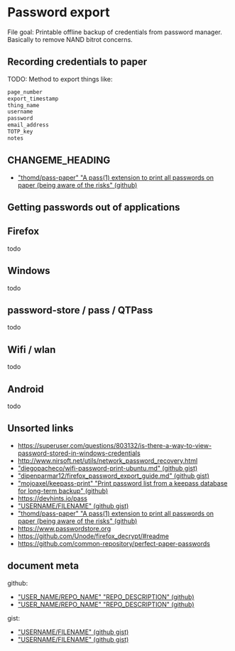 # Password export
File goal: Printable offline backup of credentials from password manager. Basically to remove NAND bitrot concerns.



## Recording credentials to paper
TODO: Method to export things like:
```txt
page_number
export_timestamp
thing_name
username
password
email_address
TOTP_key
notes
```

CHANGEME_HEADING
----------
* ["thomd/pass-paper" "A pass(1) extension to print all passwords on paper (being aware of the risks" (github)](https://github.com/thomd/pass-paper)



## Getting passwords out of applications


Firefox
----------
todo


Windows
----------
todo


password-store / pass / QTPass
----------
todo


Wifi / wlan
----------
todo

Android
----------
todo


## Unsorted links
* https://superuser.com/questions/803132/is-there-a-way-to-view-password-stored-in-windows-credentials
* http://www.nirsoft.net/utils/network_password_recovery.html
* ["diegopacheco/wifi-password-print-ubuntu.md" (github gist)](https://gist.github.com/diegopacheco/7526b3d595ab18912485a75e150b3a8e)
* ["dipenparmar12/firefox_password_export_guide.md" (github gist)](https://gist.github.com/dipenparmar12/1723c7ead5533134c8692489b67b38d2)
* ["mojoaxel/keepass-print" "Print password list from a keepass database for long-term backup" (github)](https://github.com/mojoaxel/keepass-print)
* https://devhints.io/pass
* ["USERNAME/FILENAME" (github gist)](https://gist.github.com/layoaster/473b38104611662ad74f1045842403d3)
* ["thomd/pass-paper" "A pass(1) extension to print all passwords on paper (being aware of the risks" (github)](https://github.com/thomd/pass-paper)
* <https://www.passwordstore.org>
* https://github.com/Unode/firefox_decrypt/#readme
* https://github.com/common-repository/perfect-paper-passwords








## document meta
github:
* ["USER_NAME/REPO_NAME" "REPO_DESCRIPTION" (github)](ADDRESS)
* ["USER_NAME/REPO_NAME" "REPO_DESCRIPTION" (github)](ADDRESS)

gist:
* ["USERNAME/FILENAME" (github gist)](ADDRESS)
* ["USERNAME/FILENAME" (github gist)](ADDRESS)
